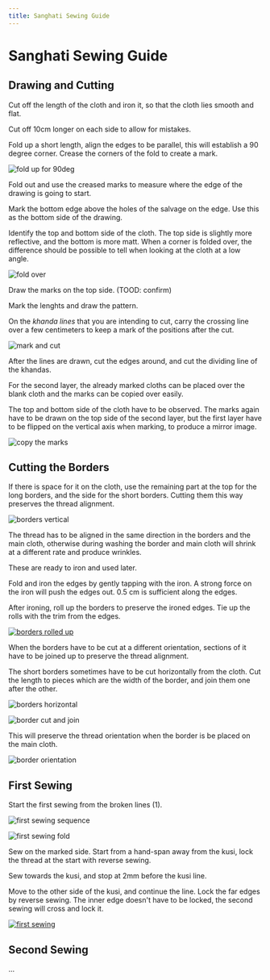 ```yaml
---
title: Sanghati Sewing Guide
---
```


# Sanghati Sewing Guide

## Drawing and Cutting

Cut off the length of the cloth and iron it, so that the cloth lies smooth and flat.

Cut off 10cm longer on each side to allow for mistakes.

Fold up a short length, align the edges to be parallel, this will establish a 90
degree corner. Crease the corners of the fold to create a mark.

![fold up for 90deg](../img/sanghati/figures/fold-up-for-90deg.jpg)

Fold out and use the creased marks to measure where the edge of the drawing is
going to start.

Mark the bottom edge above the holes of the salvage on the edge. Use this as the
bottom side of the drawing.

Identify the top and bottom side of the cloth. The top side is slightly more
reflective, and the bottom is more matt. When a corner is folded over, the
difference should be possible to tell when looking at the cloth at a low angle.

![fold over](../img/sanghati/figures/fold-over-for-top-bottom.jpg)

Draw the marks on the top side. (TOOD: confirm)

Mark the lenghts and draw the pattern.

On the *khanda lines* that you are intending to cut, carry the crossing line
over a few centimeters to keep a mark of the positions after the cut.

![mark and cut](../img/sanghati/figures/mark-and-cut.jpg)

After the lines are drawn, cut the edges around, and cut the dividing line of
the khandas.

For the second layer, the already marked cloths can be placed over the blank
cloth and the marks can be copied over easily.

The top and bottom side of the cloth have to be observed. The marks again have
to be drawn on the top side of the second layer, but the first layer have to be
flipped on the vertical axis when marking, to produce a mirror image.

![copy the marks](../img/sanghati/figures/copy-the-marks.jpg)

## Cutting the Borders

If there is space for it on the cloth, use the remaining part at the top for the
long borders, and the side for the short borders. Cutting them this way
preserves the thread alignment.

![borders vertical](../img/sanghati/figures/border-orientation-vertical.jpg)

The thread has to be aligned in the same direction in the borders and the main
cloth, otherwise during washing the border and main cloth will shrink at a
different rate and produce wrinkles.

These are ready to iron and used later.

Fold and iron the edges by gently tapping with the iron. A strong force on the
iron will push the edges out. 0.5 cm is sufficient along the edges.

After ironing, roll up the borders to preserve the ironed edges. Tie up the
rolls with the trim from the edges.

[![borders rolled up][borders]][borders-orig]

[borders]: ../img/sanghati/photos/borders-rolled-up_w500.jpg
[borders-orig]: ../img/sanghati/photos/borders-rolled-up_orig.jpg

When the borders have to be cut at a different orientation, sections of it
have to be joined up to preserve the thread alignment.

The short borders sometimes have to be cut horizontally from the cloth. Cut the
length to pieces which are the width of the border, and join them one after the
other.

![borders horizontal](../img/sanghati/figures/border-orientation-horizontal.jpg)

![border cut and join](../img/sanghati/figures/border-cut-and-join.jpg)

This will preserve the thread orientation when the border is be placed on the
main cloth.

![border orientation](../img/sanghati/figures/border-orientation-on-cloth.jpg)

## First Sewing

Start the first sewing from the broken lines (1).

![first sewing sequence](../img/sanghati/figures/first-sewing-sequence.jpg)

![first sewing fold](../img/sanghati/figures/first-sewing-fold.jpg)

Sew on the marked side. Start from a hand-span away from the kusi, lock the
thread at the start with reverse sewing.

Sew towards the kusi, and stop at 2mm before the kusi line.

Move to the other side of the kusi, and continue the line. Lock the far edges by
reverse sewing. The inner edge doesn't have to be locked, the second sewing will
cross and lock it.

[![first sewing][first-sewing]][first-sewing-orig]

[first-sewing]: ../img/sanghati/photos/first-sewing_w500.jpg
[first-sewing-orig]: ../img/sanghati/photos/first-sewing_orig.jpg

## Second Sewing

...
